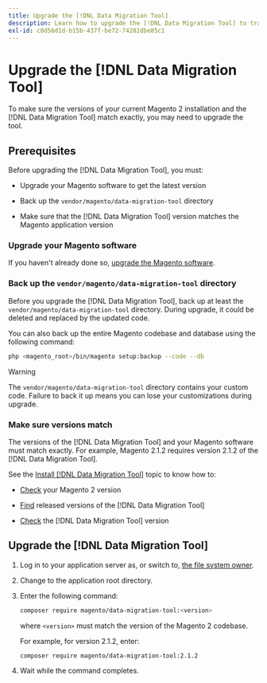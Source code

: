 ```yaml
---
title: Upgrade the [!DNL Data Migration Tool]
description: Learn how to upgrade the [!DNL Data Migration Tool] to transfer data between Magento 1 and Magento 2.
exl-id: c0d56d1d-b15b-437f-be72-74282dbe85c1
---
```

# Upgrade the [!DNL Data Migration Tool]

To make sure the versions of your current Magento 2 installation and the [!DNL Data Migration Tool] match exactly, you may need to upgrade the tool.

## Prerequisites

Before upgrading the [!DNL Data Migration Tool], you must:

*  Upgrade your Magento software to get the latest version

*  Back up the `vendor/magento/data-migration-tool` directory

*  Make sure that the [!DNL Data Migration Tool] version matches the Magento application version

### Upgrade your Magento software

If you haven't already done so, [upgrade the Magento software](../../upgrade/overview.md).

### Back up the `vendor/magento/data-migration-tool` directory

Before you upgrade the [!DNL Data Migration Tool], back up at least the `vendor/magento/data-migration-tool` directory. During upgrade, it could be deleted and replaced by the updated code.

You can also back up the entire Magento codebase and database using the following command:

```bash
php <magento_root>/bin/magento setup:backup --code --db
```

>[!WARNING]
>
>The `vendor/magento/data-migration-tool` directory contains your custom code. Failure to back it up means you can lose your customizations during upgrade.


### Make sure versions match

The versions of the [!DNL Data Migration Tool] and your Magento software must match exactly. For example, Magento 2.1.2 requires version 2.1.2 of the [!DNL Data Migration Tool].

See the [Install [!DNL Data Migration Tool]](install.md) topic to know how to:

*  [Check](install.md#check-your-version) your Magento 2 version

*  [Find](install.md#find-released-versions-of-data-migration-tool) released versions of the [!DNL Data Migration Tool]

*  [Check](install.md#check-version-of-installed-data-migration-tool) the [!DNL Data Migration Tool] version

## Upgrade the [!DNL Data Migration Tool]

1. Log in to your application server as, or switch to, [the file system owner](../../installation/prerequisites/file-system/overview.md).
1. Change to the application root directory.
1. Enter the following command:

   ```bash
   composer require magento/data-migration-tool:<version>
   ```

   where `<version>` must match the version of the Magento 2 codebase.

   For example, for version 2.1.2, enter:

   ```bash
   composer require magento/data-migration-tool:2.1.2
   ```

1. Wait while the command completes.
